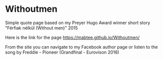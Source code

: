 # Withoutmen
Simple quote page based on my Preyer Hugo Award winner short story "Férfiak nélkül (Without men)" 2015

Here is the link for the page
https://mabtee.github.io/Withoutmen/

From the site you can navigate to my Facebook author page or listen to the song by Freddie - Pioneer (Grandfinal - Eurovison 2016)
